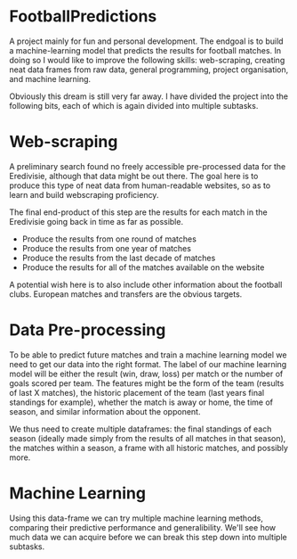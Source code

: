# FootballPredictions

A project mainly for fun and personal development. The endgoal is to build a machine-learning model that predicts the results for football matches. In doing so I would like to improve the following skills: web-scraping, creating neat data frames from raw data, general programming, project organisation, and machine learning.

Obviously this dream is still very far away. I have divided the project into the following bits, each of which is again divided into multiple subtasks.

# Web-scraping
A preliminary search found no freely accessible pre-processed data for the Eredivisie, although that data might be out there. The goal here is to produce this type of neat data from human-readable websites, so as to learn and build webscraping proficiency.

The final end-product of this step are the results for each match in the Eredivisie going back in time as far as possible. 

* Produce the results from one round of matches
* Produce the results from one year of matches
* Produce the results from the last decade of matches
* Produce the results for all of the matches available on the website

A potential wish here is to also include other information about the football clubs. European matches and transfers are the obvious targets.

# Data Pre-processing
To be able to predict future matches and train a machine learning model we need to get our data into the right format. The label of our machine learning model will be either the result (win, draw, loss) per match or the number of goals scored per team. The features might be the form of the team (results of last X matches), the historic placement of the team (last years final standings for example), whether the match is away or home, the time of season, and similar information about the opponent.

We thus need to create multiple dataframes: the final standings of each season (ideally made simply from the results of all matches in that season), the matches within a season, a frame with all historic matches, and possibly more.

# Machine Learning

Using this data-frame we can try multiple machine learning methods, comparing their predictive performance and generalibility. We'll see how much data we can acquire before we can break this step down into multiple subtasks.

